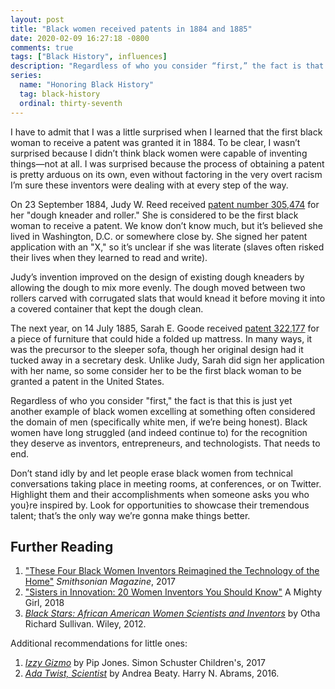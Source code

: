 ```yaml
---
layout: post
title: "Black women received patents in 1884 and 1885"
date: 2020-02-09 16:27:18 -0800
comments: true
tags: ["Black History", influences]
description: "Regardless of who you consider “first,” the fact is that this is just yet another example of black women excelling at something often considered the domain of men."
series:
  name: "Honoring Black History"
  tag: black-history
  ordinal: thirty-seventh
---
```


I have to admit that I was a little surprised when I learned that the first black woman to receive a patent was granted it in 1884. To be clear, I wasn’t surprised because I didn’t think black women were capable of inventing things—not at all. I was surprised because the process of obtaining a patent is pretty arduous on its own, even without factoring in the very overt racism I’m sure these inventors were dealing with at every step of the way.

<!-- more -->

On 23 September 1884, Judy W. Reed received [patent number 305,474](https://pdfpiw.uspto.gov/.piw?Docid=00305474) for her "dough kneader and roller." She is considered to be the first black woman to receive a patent. We know don’t know much, but it’s believed she lived in Washington, D.C. or somewhere close by. She signed her patent application with an "X," so it’s unclear if she was literate (slaves often risked their lives when they learned to read and write).

Judy’s invention improved on the design of existing dough kneaders by allowing the dough to mix more evenly. The dough moved between two rollers carved with corrugated slats that would knead it before moving it into a covered container that kept the dough clean.

The next year, on 14 July 1885, Sarah E. Goode received [patent 322,177](https://pdfpiw.uspto.gov/.piw?Docid=00322177) for a piece of furniture that could hide a folded up mattress. In many ways, it was the precursor to the sleeper sofa, though her original design had it tucked away in a secretary desk. Unlike Judy, Sarah did sign her application with her name, so some consider her to be the first black woman to be granted a patent in the United States.

Regardless of who you consider "first," the fact is that this is just yet another example of black women excelling at something often considered the domain of men (specifically white men, if we’re being honest). Black women have long struggled (and indeed continue to) for the recognition they deserve as inventors, entrepreneurs, and technologists. That needs to end.

Don’t stand idly by and let people erase black women from technical conversations taking place in meeting rooms, at conferences, or on Twitter. Highlight them and their accomplishments when someone asks you who you}re inspired by. Look for opportunities to showcase their tremendous talent; that’s the only way we’re gonna make things better.

## Further Reading

1. ["These Four Black Women Inventors Reimagined the Technology of the Home"](https://www.smithsonianmag.com/science-nature/these-four-black-women-inventors-reimagined-technology-home-180962060/) <cite>Smithsonian Magazine</cite>, 2017
2. ["Sisters in Innovation: 20 Women Inventors You Should Know"](https://www.amightygirl.com/blog?p=12223) A Mighty Girl, 2018
3. [<cite>Black Stars: African American Women Scientists and Inventors</cite>](https://archive.org/details/africanamericanw00sull) by Otha Richard Sullivan. Wiley, 2012.

Additional recommendations for little ones:

1. [<cite>Izzy Gizmo</cite>](https://www.goodreads.com/book/show/34324841-izzy-gizmo) by Pip Jones. Simon Schuster Children's, 2017
2. [<cite>Ada Twist, Scientist</cite>](https://www.goodreads.com/book/show/28507895-ada-twist-scientist) by Andrea Beaty. Harry N. Abrams, 2016.